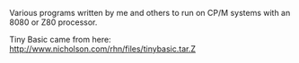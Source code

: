 Various programs written by me and others to run on CP/M systems with
an 8080 or Z80 processor.

Tiny Basic came from here: http://www.nicholson.com/rhn/files/tinybasic.tar.Z
